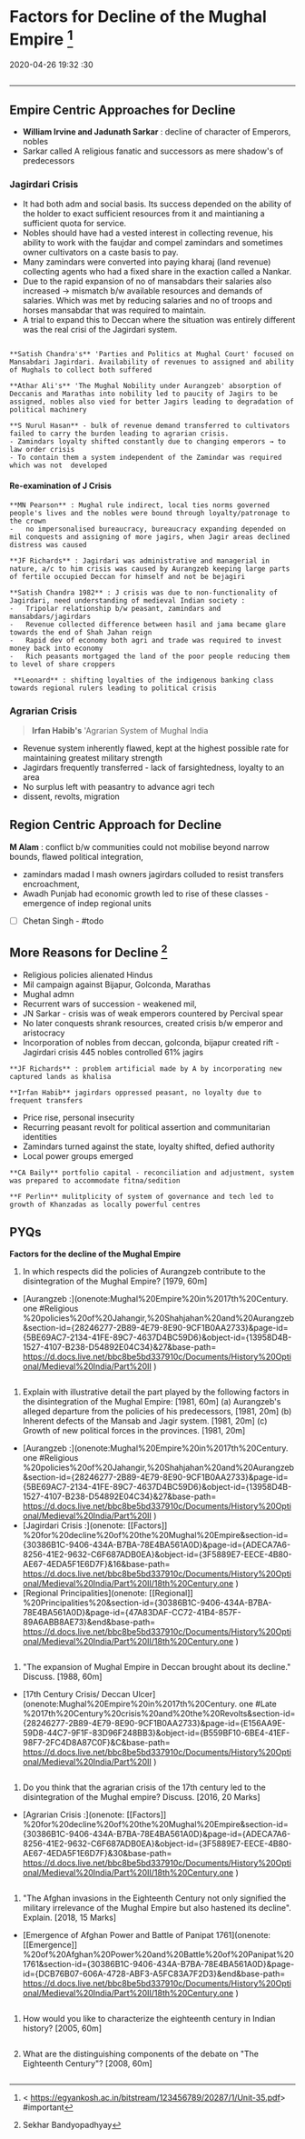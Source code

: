 # Factors for Decline of the Mughal Empire [^2]

2020-04-26 19:32 :30

```toc
```

---

## Empire Centric Approaches for Decline

- **William Irvine and Jadunath Sarkar** : decline of character of Emperors, nobles
- Sarkar called A religious fanatic and successors as mere shadow's of predecessors

### Jagirdari Crisis

- It had both adm and social basis. Its success depended on the ability of the holder to exact sufficient resources from it and maintianing a sufficient quota for service.
- Nobles should have had a vested interest in collecting revenue, his ability to work with the faujdar and compel zamindars and sometimes owner cultivators on a caste basis to pay.
- Many zamindars were converted into paying kharaj (land revenue) collecting agents who had a fixed share in the exaction called a Nankar.
- Due to the rapid expansion of no of mansabdars their salaries also increased -> mismatch b/w available resources and demands of salaries. Which was met by reducing salaries and no of troops and horses mansabdar that was required to maintain.
- A trial to expand this to Deccan where the situation was entirely different was the real crisi of the Jagirdari system.

```ad-Views

**Satish Chandra's** 'Parties and Politics at Mughal Court' focused on Mansabdari Jagirdari. Availability of revenues to assigned and ability of Mughals to collect both suffered

**Athar Ali's** 'The Mughal Nobility under Aurangzeb' absorption of Deccanis and Marathas into nobility led to paucity of Jagirs to be assigned, nobles also vied for better Jagirs leading to degradation of political machinery

**S Nurul Hasan** - bulk of revenue demand transferred to cultivators failed to carry the burden leading to agrarian crisis.
- Zamindars loyalty shifted constantly due to changing emperors → to law order crisis
- To contain them a system independent of the Zamindar was required which was not  developed

```

#### Re-examination of J Crisis

```ad-Views
**MN Pearson** : Mughal rule indirect, local ties norms governed people's lives and the nobles were bound through loyalty/patronage to the crown
-   no impersonalised bureaucracy, bureaucracy expanding depended on mil conquests and assigning of more jagirs, when Jagir areas declined distress was caused
  
**JF Richards** : Jagirdari was administrative and managerial in nature, a/c to him crisis was caused by Aurangzeb keeping large parts of fertile occupied Deccan for himself and not be bejagiri
  
**Satish Chandra 1982** : J crisis was due to non-functionality of Jagirdari, need understanding of medieval Indian society :
-   Tripolar relationship b/w peasant, zamindars and mansabdars/jagirdars
-   Revenue collected difference between hasil and jama became glare towards the end of Shah Jahan reign
-   Rapid dev of economy both agri and trade was required to invest money back into economy
-   Rich peasants mortgaged the land of the poor people reducing them to level of share croppers
 
 **Leonard** : shifting loyalties of the indigenous banking class towards regional rulers leading to political crisis

```

### **Agrarian Crisis**

  > **Irfan Habib's** 'Agrarian System of Mughal India

- Revenue system inherently flawed, kept at the highest possible rate for maintaining greatest military strength
- Jagirdars frequently transferred - lack of farsightedness, loyalty to an area
- No surplus left with peasantry to advance agri tech
- dissent, revolts, migration

## Region Centric Approach for Decline

 **M Alam** : conflict b/w communities could not mobilise beyond narrow bounds, flawed political integration,

 - zamindars madad I mash owners jagirdars colluded to resist transfers encroachment,
 - Awadh Punjab had economic growth led to rise of these classes - emergence of indep regional units
- [ ] Chetan Singh - #todo

## More Reasons for Decline [^1]

- Religious policies alienated Hindus
- Mil campaign against Bijapur, Golconda, Marathas
- Mughal admn
- Recurrent wars of succession - weakened mil,
- JN Sarkar - crisis was of weak emperors countered by Percival spear
- No later conquests shrank resources, created crisis b/w emperor and aristocracy
- Incorporation of nobles from deccan, golconda, bijapur created rift - Jagirdari crisis 445 nobles controlled 61% jagirs

```ad-Views
**JF Richards** : problem artificial made by A by incorporating new captured lands as khalisa

**Irfan Habib** jagirdars oppressed peasant, no loyalty due to frequent transfers
```

- Price rise, personal insecurity
- Recurring peasant revolt for political assertion and communitarian identities
- Zamindars turned against the state, loyalty shifted, defied authority
- Local power groups emerged

```ad-Views
**CA Baily** portfolio capital - reconciliation and adjustment, system was prepared to accommodate fitna/sedition

**F Perlin** mulitplicity of system of governance and tech led to growth of Khanzadas as locally powerful centres
```

## PYQs

**Factors for the decline of the Mughal Empire**

1. In which respects did the policies of Aurangzeb contribute to the disintegration of the Mughal Empire? [1979, 60m]
- [Aurangzeb :](onenote:Mughal%20Empire%20in%2017th%20Century. one #Religious %20policies%20of%20Jahangir,%20Shahjahan%20and%20Aurangzeb&section-id={28246277-2B89-4E79-8E90-9CF1B0AA2733}&page-id={5BE69AC7-2134-41FE-89C7-4637D4BC59D6}&object-id={13958D4B-1527-4107-B238-D54892E04C34}&27&base-path= <https://d.docs.live.net/bbc8be5bd337910c/Documents/History%20Optional/Medieval%20India/Part%20II> )

```ad-Answer

```

1. Explain with illustrative detail the part played by the following factors in the disintegration of the Mughal Empire: [1981, 60m]
(a) Aurangzeb's alleged departure from the policies of his predecessors, [1981, 20m]
(b) Inherent defects of the Mansab and Jagir system. [1981, 20m]
(c) Growth of new political forces in the provinces. [1981, 20m]
- [Aurangzeb :](onenote:Mughal%20Empire%20in%2017th%20Century. one #Religious %20policies%20of%20Jahangir,%20Shahjahan%20and%20Aurangzeb&section-id={28246277-2B89-4E79-8E90-9CF1B0AA2733}&page-id={5BE69AC7-2134-41FE-89C7-4637D4BC59D6}&object-id={13958D4B-1527-4107-B238-D54892E04C34}&27&base-path= <https://d.docs.live.net/bbc8be5bd337910c/Documents/History%20Optional/Medieval%20India/Part%20II> )
- [Jagirdari Crisis :](onenote: [[Factors]] %20for%20decline%20of%20the%20Mughal%20Empire&section-id={30386B1C-9406-434A-B7BA-78E4BA561A0D}&page-id={ADECA7A6-8256-41E2-9632-C6F687ADB0EA}&object-id={3F5889E7-EECE-4B80-AE67-4EDA5F1E6D7F}&16&base-path= <https://d.docs.live.net/bbc8be5bd337910c/Documents/History%20Optional/Medieval%20India/Part%20II/18th%20Century.one> )
- [Regional Principalities](onenote: [[Regional]] %20Principalities%20&section-id={30386B1C-9406-434A-B7BA-78E4BA561A0D}&page-id={47A83DAF-CC72-41B4-857F-89A6ABB8AE73}&end&base-path= <https://d.docs.live.net/bbc8be5bd337910c/Documents/History%20Optional/Medieval%20India/Part%20II/18th%20Century.one> )

```ad-Answer

```

1. "The expansion of Mughal Empire in Deccan brought about its decline." Discuss. [1988,
60m]
- [17th Century Crisis/ Deccan Ulcer](onenote:Mughal%20Empire%20in%2017th%20Century. one #Late %2017th%20Century%20crisis%20and%20the%20Revolts&section-id={28246277-2B89-4E79-8E90-9CF1B0AA2733}&page-id={E156AA9E-59D8-44C7-9F1F-83D96F248BB3}&object-id={B559BF10-6BE4-41EF-98F7-2FC4D8A87C0F}&C&base-path= <https://d.docs.live.net/bbc8be5bd337910c/Documents/History%20Optional/Medieval%20India/Part%20II> )

```ad-Answer

```

1. Do you think that the agrarian crisis of the 17th century led to the disintegration of the
Mughal empire? Discuss. [2016, 20 Marks]
- [Agrarian Crisis :](onenote: [[Factors]] %20for%20decline%20of%20the%20Mughal%20Empire&section-id={30386B1C-9406-434A-B7BA-78E4BA561A0D}&page-id={ADECA7A6-8256-41E2-9632-C6F687ADB0EA}&object-id={3F5889E7-EECE-4B80-AE67-4EDA5F1E6D7F}&30&base-path= <https://d.docs.live.net/bbc8be5bd337910c/Documents/History%20Optional/Medieval%20India/Part%20II/18th%20Century.one> )

```ad-Answer

```

1. "The Afghan invasions in the Eighteenth Century not only signified the military irrelevance of the Mughal Empire but also hastened its decline". Explain. [2018, 15 Marks]
- [Emergence of Afghan Power and Battle of Panipat 1761](onenote: [[Emergence]] %20of%20Afghan%20Power%20and%20Battle%20of%20Panipat%201761&section-id={30386B1C-9406-434A-B7BA-78E4BA561A0D}&page-id={DCB76B07-606A-4728-ABF3-A5FC83A7F2D3}&end&base-path= <https://d.docs.live.net/bbc8be5bd337910c/Documents/History%20Optional/Medieval%20India/Part%20II/18th%20Century.one> )

```ad-Answer

```

1. How would you like to characterize the eighteenth century in Indian history? [2005, 60m]

```ad-Answer

```

2. What are the distinguishing components of the debate on "The Eighteenth Century"?
[2008, 60m]

```ad-Answer

```

[^1]: Sekhar Bandyopadhyay

[^2]: < <https://egyankosh.ac.in/bitstream/123456789/20287/1/Unit-35.pdf>> #important
